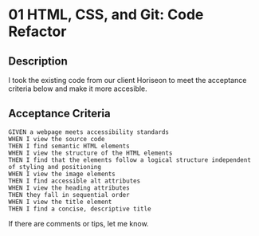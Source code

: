 # 01 HTML, CSS, and Git: Code Refactor

## Description

I took the existing code from our client Horiseon to meet the acceptance criteria below and make it more accesible.

## Acceptance Criteria

```
GIVEN a webpage meets accessibility standards
WHEN I view the source code
THEN I find semantic HTML elements
WHEN I view the structure of the HTML elements
THEN I find that the elements follow a logical structure independent of styling and positioning
WHEN I view the image elements
THEN I find accessible alt attributes
WHEN I view the heading attributes
THEN they fall in sequential order
WHEN I view the title element
THEN I find a concise, descriptive title
```

If there are comments or tips, let me know.